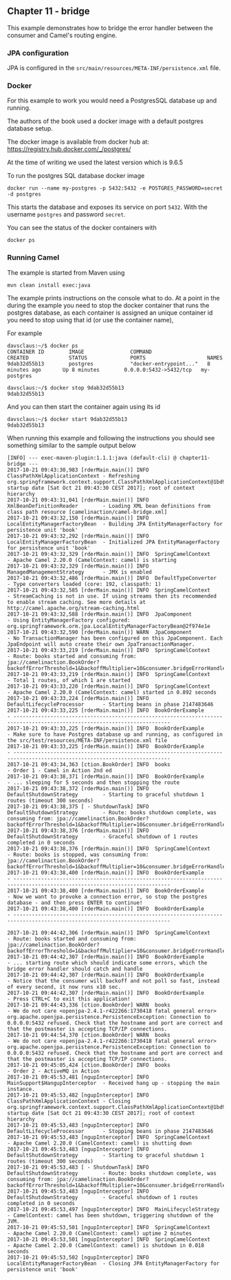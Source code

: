 Chapter 11 - bridge
-------------------

This example demonstrates how to bridge the error handler between the consumer and Camel's routing engine.

### JPA configuration

JPA is configured in the `src/main/resources/META-INF/persistence.xml` file.

### Docker

For this example to work you would need a PostgresSQL database up and running.

The authors of the book used a docker image with a default postgres database setup.

The docker image is available from docker hub at: https://registry.hub.docker.com/_/postgres/

At the time of writing we used the latest version which is 9.6.5

To run the postgres SQL database docker image

    docker run --name my-postgres -p 5432:5432 -e POSTGRES_PASSWORD=secret -d postgres

This starts the database and exposes its service on port `5432`.
With the username `postgres` and password `secret`.

You can see the status of the docker containers with

    docker ps

### Running Camel

The example is started from Maven using

    mvn clean install exec:java

The example prints instructions on the console what to do. At a point in the during the example you need
to stop the docker container that runs the postgres database, as each container is assigned an unique container id
you need to stop using that id (or use the container name),

For example

```
davsclaus:~/$ docker ps
CONTAINER ID        IMAGE               COMMAND                  CREATED             STATUS              PORTS                    NAMES
9dab32d55b13        postgres            "docker-entrypoint..."   8 minutes ago       Up 8 minutes        0.0.0.0:5432->5432/tcp   my-postgres

davsclaus:~/$ docker stop 9dab32d55b13
9dab32d55b13
```

And you can then start the container again using its id

```
davsclaus:~/$ docker start 9dab32d55b13
9dab32d55b13
```

When running this example and following the instructions you should see something similar to the sample output below

    [INFO] --- exec-maven-plugin:1.1.1:java (default-cli) @ chapter11-bridge ---
    2017-10-21 09:43:30,983 [rderMain.main()] INFO  ClassPathXmlApplicationContext - Refreshing org.springframework.context.support.ClassPathXmlApplicationContext@1bd969cd: startup date [Sat Oct 21 09:43:30 CEST 2017]; root of context hierarchy
    2017-10-21 09:43:31,041 [rderMain.main()] INFO  XmlBeanDefinitionReader        - Loading XML bean definitions from class path resource [camelinaction/camel-bridge.xml]
    2017-10-21 09:43:32,150 [rderMain.main()] INFO  LocalEntityManagerFactoryBean  - Building JPA EntityManagerFactory for persistence unit 'book'
    2017-10-21 09:43:32,292 [rderMain.main()] INFO  LocalEntityManagerFactoryBean  - Initialized JPA EntityManagerFactory for persistence unit 'book'
    2017-10-21 09:43:32,329 [rderMain.main()] INFO  SpringCamelContext             - Apache Camel 2.20.0 (CamelContext: camel) is starting
    2017-10-21 09:43:32,329 [rderMain.main()] INFO  ManagedManagementStrategy      - JMX is enabled
    2017-10-21 09:43:32,486 [rderMain.main()] INFO  DefaultTypeConverter           - Type converters loaded (core: 192, classpath: 1)
    2017-10-21 09:43:32,585 [rderMain.main()] INFO  SpringCamelContext             - StreamCaching is not in use. If using streams then its recommended to enable stream caching. See more details at http://camel.apache.org/stream-caching.html
    2017-10-21 09:43:32,588 [rderMain.main()] INFO  JpaComponent                   - Using EntityManagerFactory configured: org.springframework.orm.jpa.LocalEntityManagerFactoryBean@2f974e1e
    2017-10-21 09:43:32,590 [rderMain.main()] WARN  JpaComponent                   - No TransactionManager has been configured on this JpaComponent. Each JpaEndpoint will auto create their own JpaTransactionManager.
    2017-10-21 09:43:33,219 [rderMain.main()] INFO  SpringCamelContext             - Route: books started and consuming from: jpa://camelinaction.BookOrder?backoffErrorThreshold=1&backoffMultiplier=10&consumer.bridgeErrorHandler=true&delay=1000
    2017-10-21 09:43:33,219 [rderMain.main()] INFO  SpringCamelContext             - Total 1 routes, of which 1 are started
    2017-10-21 09:43:33,220 [rderMain.main()] INFO  SpringCamelContext             - Apache Camel 2.20.0 (CamelContext: camel) started in 0.892 seconds
    2017-10-21 09:43:33,224 [rderMain.main()] INFO  DefaultLifecycleProcessor      - Starting beans in phase 2147483646
    2017-10-21 09:43:33,225 [rderMain.main()] INFO  BookOrderExample               - -------------------------------------------------------------------------------------------------------------------------
    2017-10-21 09:43:33,225 [rderMain.main()] INFO  BookOrderExample               - Make sure to have Postgres database up and running, as configured in the src/test/resources/META-INF/persistence.xml file
    2017-10-21 09:43:33,225 [rderMain.main()] INFO  BookOrderExample               - -------------------------------------------------------------------------------------------------------------------------
    2017-10-21 09:43:34,363 [ction.BookOrder] INFO  books                          - Order 1 - Camel in Action 2nd ed
    2017-10-21 09:43:38,371 [rderMain.main()] INFO  BookOrderExample               - ... sleeping for 5 seconds and then stopping the route
    2017-10-21 09:43:38,372 [rderMain.main()] INFO  DefaultShutdownStrategy        - Starting to graceful shutdown 1 routes (timeout 300 seconds)
    2017-10-21 09:43:38,375 [ - ShutdownTask] INFO  DefaultShutdownStrategy        - Route: books shutdown complete, was consuming from: jpa://camelinaction.BookOrder?backoffErrorThreshold=1&backoffMultiplier=10&consumer.bridgeErrorHandler=true&delay=1000
    2017-10-21 09:43:38,376 [rderMain.main()] INFO  DefaultShutdownStrategy        - Graceful shutdown of 1 routes completed in 0 seconds
    2017-10-21 09:43:38,376 [rderMain.main()] INFO  SpringCamelContext             - Route: books is stopped, was consuming from: jpa://camelinaction.BookOrder?backoffErrorThreshold=1&backoffMultiplier=10&consumer.bridgeErrorHandler=true&delay=1000
    2017-10-21 09:43:38,400 [rderMain.main()] INFO  BookOrderExample               - -------------------------------------------------------------------------------------------------------------------------
    2017-10-21 09:43:38,400 [rderMain.main()] INFO  BookOrderExample               - Now we want to provoke a connection error, so stop the postgres database - and then press ENTER to continue!
    2017-10-21 09:43:38,400 [rderMain.main()] INFO  BookOrderExample               - -------------------------------------------------------------------------------------------------------------------------
    
    2017-10-21 09:44:42,306 [rderMain.main()] INFO  SpringCamelContext             - Route: books started and consuming from: jpa://camelinaction.BookOrder?backoffErrorThreshold=1&backoffMultiplier=10&consumer.bridgeErrorHandler=true&delay=1000
    2017-10-21 09:44:42,307 [rderMain.main()] INFO  BookOrderExample               - ... starting route which should indicate some errors, which the bridge error handler should catch and handle
    2017-10-21 09:44:42,307 [rderMain.main()] INFO  BookOrderExample               - Notice that the consumer will backoff and not poll so fast, instead of every second, it now runs x10 sec.
    2017-10-21 09:44:42,307 [rderMain.main()] INFO  BookOrderExample               - Press CTRL+C to exit this application!
    2017-10-21 09:44:43,336 [ction.BookOrder] WARN  books                          - We do not care <openjpa-2.4.1-r422266:1730418 fatal general error> org.apache.openjpa.persistence.PersistenceException: Connection to 0.0.0.0:5432 refused. Check that the hostname and port are correct and that the postmaster is accepting TCP/IP connections.
    2017-10-21 09:44:54,370 [ction.BookOrder] WARN  books                          - We do not care <openjpa-2.4.1-r422266:1730418 fatal general error> org.apache.openjpa.persistence.PersistenceException: Connection to 0.0.0.0:5432 refused. Check that the hostname and port are correct and that the postmaster is accepting TCP/IP connections.
    2017-10-21 09:45:05,424 [ction.BookOrder] INFO  books                          - Order 2 - ActiveMQ in Action
    2017-10-21 09:45:53,481 [ngupInterceptor] INFO  MainSupport$HangupInterceptor  - Received hang up - stopping the main instance.
    2017-10-21 09:45:53,482 [ngupInterceptor] INFO  ClassPathXmlApplicationContext - Closing org.springframework.context.support.ClassPathXmlApplicationContext@1bd969cd: startup date [Sat Oct 21 09:43:30 CEST 2017]; root of context hierarchy
    2017-10-21 09:45:53,483 [ngupInterceptor] INFO  DefaultLifecycleProcessor      - Stopping beans in phase 2147483646
    2017-10-21 09:45:53,483 [ngupInterceptor] INFO  SpringCamelContext             - Apache Camel 2.20.0 (CamelContext: camel) is shutting down
    2017-10-21 09:45:53,483 [ngupInterceptor] INFO  DefaultShutdownStrategy        - Starting to graceful shutdown 1 routes (timeout 300 seconds)
    2017-10-21 09:45:53,483 [ - ShutdownTask] INFO  DefaultShutdownStrategy        - Route: books shutdown complete, was consuming from: jpa://camelinaction.BookOrder?backoffErrorThreshold=1&backoffMultiplier=10&consumer.bridgeErrorHandler=true&delay=1000
    2017-10-21 09:45:53,483 [ngupInterceptor] INFO  DefaultShutdownStrategy        - Graceful shutdown of 1 routes completed in 0 seconds
    2017-10-21 09:45:53,497 [ngupInterceptor] INFO  MainLifecycleStrategy          - CamelContext: camel has been shutdown, triggering shutdown of the JVM.
    2017-10-21 09:45:53,501 [ngupInterceptor] INFO  SpringCamelContext             - Apache Camel 2.20.0 (CamelContext: camel) uptime 2 minutes
    2017-10-21 09:45:53,501 [ngupInterceptor] INFO  SpringCamelContext             - Apache Camel 2.20.0 (CamelContext: camel) is shutdown in 0.018 seconds
    2017-10-21 09:45:53,502 [ngupInterceptor] INFO  LocalEntityManagerFactoryBean  - Closing JPA EntityManagerFactory for persistence unit 'book'
